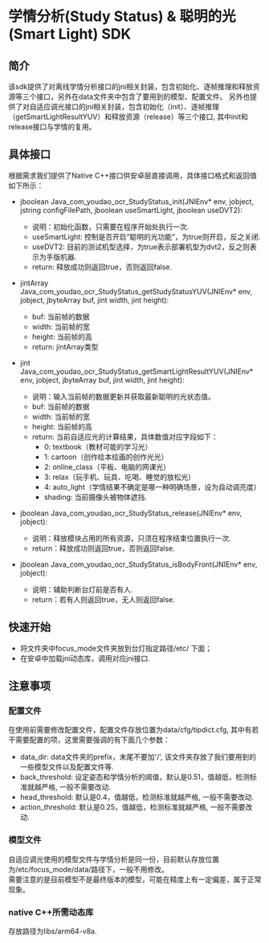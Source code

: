 # 学情分析(Study Status) & 聪明的光(Smart Light) SDK
## 简介
该sdk提供了对离线学情分析接口的jni相关封装，包含初始化、逐帧推理和释放资源等三个接口，另外在data文件夹中包含了要用到的模型、配置文件。
另外也提供了对自适应调光接口的jni相关封装，包含初始化（init）、逐帧推理（getSmartLightResultYUV）和释放资源（release）等三个接口, 其中init和release接口与学情的复用。  

## 具体接口
根据需求我们提供了Native C++接口供安卓层直接调用，具体接口格式和返回值如下所示：
- jboolean Java_com_youdao_ocr_StudyStatus_init(JNIEnv* env, jobject, jstring configFilePath, jboolean useSmartLight, jboolean useDVT2):
  + 说明：初始化函数，只需要在程序开始处执行一次.
  + useSmartLight: 控制是否开启“聪明的光功能”，为true则开启，反之关闭.
  + useDVT2: 目前的测试机型选择，为true表示部署机型为dvt2，反之则表示为手版机器.
  + return: 释放成功则返回true，否则返回false.

- jintArray Java_com_youdao_ocr_StudyStatus_getStudyStatusYUV(JNIEnv* env, jobject, jbyteArray buf, jint width, jint height): 
  + buf: 当前帧的数据
  + width: 当前帧的宽
  + height: 当前帧的高
  + return: jintArray类型

- jint Java_com_youdao_ocr_StudyStatus_getSmartLightResultYUV(JNIEnv* env, jobject, jbyteArray buf, jint width, jint height):
  + 说明：输入当前帧的数据更新并获取最新聪明的光状态值。
  + buf: 当前帧的数据
  + width: 当前帧的宽
  + height: 当前帧的高
  + return: 当前自适应光的计算结果，具体数值对应字段如下：
    - 0: textbook（教材可能的学习光）
    - 1: cartoon（创作绘本绘画的创作光光）
    - 2: online_class（平板、电脑的网课光）
    - 3: relax（玩手机、玩具、吃喝、睡觉的放松光）
    - 4: auto_light（学情结果不确定是哪一种明确场景，设为自动调亮度）
    - shading: 当前摄像头被物体遮挡.

- jboolean Java_com_youdao_ocr_StudyStatus_release(JNIEnv* env, jobject):   
  + 说明：释放模块占用的所有资源，只须在程序结束位置执行一次.
  + return：释放成功则返回true，否则返回false.

- jboolean Java_com_youdao_ocr_StudyStatus_isBodyFront(JNIEnv* env, jobject):   
  + 说明：辅助判断台灯前是否有人.
  + return：若有人则返回true，无人则返回false.

## 快速开始
- 将文件夹中focus_mode文件夹放到台灯指定路径/etc/ 下面；
- 在安卓中加载jni动态库，调用对应jni接口.

## 注意事项
### 配置文件
在使用前需要修改配置文件，配置文件存放位置为data/cfg/tipdict.cfg, 其中有若干需要配置的项，这里需要强调的有下面几个参数：
- data_dir: data文件夹的prefix，末尾不要加'/', 该文件夹存放了我们要用到的一些模型文件以及配置文件等.
- back_threshold: 设定姿态和学情分析的阈值，默认是0.51，值越低，检测标准就越严格, 一般不需要改动.
- head_threshold: 默认是0.4，值越低，检测标准就越严格, 一般不需要改动.
- action_threshold: 默认是0.25，值越低，检测标准就越严格, 一般不需要改动.

### 模型文件
自适应调光使用的模型文件与学情分析是同一份，目前默认存放位置为/etc/focus_mode/data/路径下，一般不用修改。  
需要注意的是目前模型不是最终版本的模型，可能在精度上有一定偏差，属于正常现象。

### native C++所需动态库
存放路径为libs/arm64-v8a.

